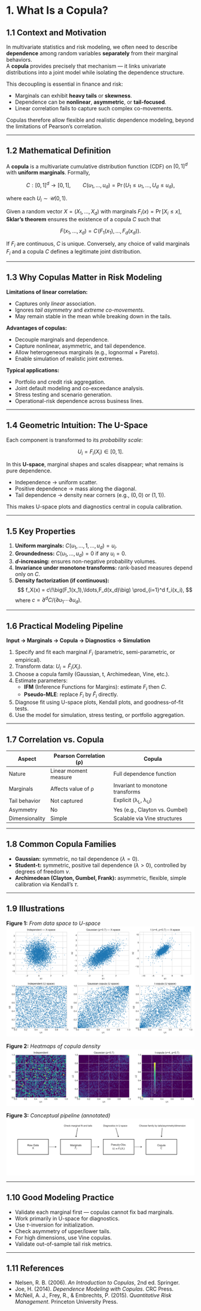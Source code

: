 # 1. What Is a Copula?

## 1.1 Context and Motivation

In multivariate statistics and risk modeling, we often need to describe **dependence** among random variables **separately** from their marginal behaviors.  
A **copula** provides precisely that mechanism — it links univariate distributions into a joint model while isolating the dependence structure.

This decoupling is essential in finance and risk:
- Marginals can exhibit **heavy tails** or **skewness**.
- Dependence can be **nonlinear**, **asymmetric**, or **tail-focused**.
- Linear correlation fails to capture such complex co-movements.

Copulas therefore allow flexible and realistic dependence modeling, beyond the limitations of Pearson’s correlation.

---

## 1.2 Mathematical Definition

A **copula** is a multivariate cumulative distribution function (CDF) on $[0,1]^d$ with **uniform marginals**. Formally,

$$
C:[0,1]^d \to [0,1], \qquad
C(u_1,\ldots,u_d) = \Pr(U_1 \le u_1,\ldots,U_d \le u_d),
$$

where each $U_i \sim \mathcal{U}(0,1)$.

Given a random vector $X=(X_1,\ldots,X_d)$ with marginals
$F_i(x)=\Pr[X_i\le x]$, **Sklar’s theorem** ensures the existence of a copula $C$ such that

$$
F(x_1,\ldots,x_d)
  = C\!\big(F_1(x_1),\ldots,F_d(x_d)\big).
\tag{1}
$$

If $F_i$ are continuous, $C$ is unique. Conversely, any choice of valid marginals $F_i$ and a copula $C$ defines a legitimate joint distribution.

---

## 1.3 Why Copulas Matter in Risk Modeling

**Limitations of linear correlation:**
- Captures only *linear* association.
- Ignores *tail asymmetry* and *extreme co-movements*.
- May remain stable in the mean while breaking down in the tails.

**Advantages of copulas:**
- Decouple marginals and dependence.
- Capture nonlinear, asymmetric, and tail dependence.
- Allow heterogeneous marginals (e.g., lognormal + Pareto).
- Enable simulation of realistic joint extremes.

**Typical applications:**
- Portfolio and credit risk aggregation.  
- Joint default modeling and co-exceedance analysis.  
- Stress testing and scenario generation.  
- Operational-risk dependence across business lines.

---

## 1.4 Geometric Intuition: The U-Space

Each component is transformed to its *probability scale*:

$$
U_i = F_i(X_i) \in [0,1].
$$

In this **U-space**, marginal shapes and scales disappear; what remains is pure dependence.  
- Independence → uniform scatter.  
- Positive dependence → mass along the diagonal.  
- Tail dependence → density near corners (e.g., $(0,0)$ or $(1,1)$).

This makes U-space plots and diagnostics central in copula calibration.

---

## 1.5 Key Properties

1. **Uniform marginals:** $C(u_1,\ldots,1,\ldots,u_d)=u_i$.  
2. **Groundedness:** $C(u_1,\ldots,u_d)=0$ if any $u_i=0$.  
3. **$d$-increasing:** ensures non-negative probability volumes.  
4. **Invariance under monotone transforms:** rank-based measures depend only on $C$.  
5. **Density factorization (if continuous):**
   $$
   f_X(x)
   = c\!\big(F_1(x_1),\ldots,F_d(x_d)\big)
     \prod_{i=1}^d f_i(x_i),
   $$
where $c = \partial^d C / (\partial u_1 \cdots \partial u_d)$.

---

## 1.6 Practical Modeling Pipeline

**Input → Marginals → Copula → Diagnostics → Simulation**

1. Specify and fit each marginal $F_i$ (parametric, semi-parametric, or empirical).  
2. Transform data: $U_i = \hat F_i(X_i)$.  
3. Choose a copula family (Gaussian, t, Archimedean, Vine, etc.).  
4. Estimate parameters:
   - **IFM** (Inference Functions for Margins): estimate $F_i$ then $C$.
   - **Pseudo-MLE**: replace $F_i$ by $\hat F_i$ directly.
5. Diagnose fit using U-space plots, Kendall plots, and goodness-of-fit tests.  
6. Use the model for simulation, stress testing, or portfolio aggregation.

---

## 1.7 Correlation vs. Copula

| Aspect | Pearson Correlation (ρ) | Copula |
|--------|-------------------------|--------|
| Nature | Linear moment measure | Full dependence function |
| Marginals | Affects value of ρ | Invariant to monotone transforms |
| Tail behavior | Not captured | Explicit (λ<sub>L</sub>, λ<sub>U</sub>) |
| Asymmetry | No | Yes (e.g., Clayton vs. Gumbel) |
| Dimensionality | Simple | Scalable via Vine structures |

---

## 1.8 Common Copula Families

- **Gaussian:** symmetric, no tail dependence ($\lambda=0$).  
- **Student-t:** symmetric, positive tail dependence ($\lambda>0$), controlled by degrees of freedom $\nu$.  
- **Archimedean (Clayton, Gumbel, Frank):** asymmetric, flexible, simple calibration via Kendall’s $\tau$.  

---

## 1.9 Illustrations

**Figure 1:** *From data space to U-space*  
![U space](../assets/figures/01_foundations/u_space_overview.png)

**Figure 2:** *Heatmaps of copula density*  
![U space Heatmaps](../assets/figures/01_foundations/u_space_heatmaps.png)

**Figure 3:** *Conceptual pipeline (annotated)*  
![pipeline](../assets/figures/01_foundations/overview_pipeline.svg)

---

## 1.10 Good Modeling Practice

- Validate each marginal first — copulas cannot fix bad marginals.  
- Work primarily in U-space for diagnostics.  
- Use $\tau$-inversion for initialization.  
- Check asymmetry of upper/lower tails.  
- For high dimensions, use Vine copulas.  
- Validate out-of-sample tail risk metrics.

---

## 1.11 References

- Nelsen, R. B. (2006). *An Introduction to Copulas*, 2nd ed. Springer.  
- Joe, H. (2014). *Dependence Modeling with Copulas*. CRC Press.  
- McNeil, A. J., Frey, R., & Embrechts, P. (2015). *Quantitative Risk Management*. Princeton University Press.